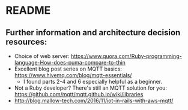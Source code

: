 # README

## Further information and architecture decision resources:

* Choice of web server: https://www.quora.com/Ruby-programming-language-How-does-puma-compare-to-thin
* Excellent blog post series on MQTT basics: https://www.hivemq.com/blog/mqtt-essentials/
  - I found parts 2-4 and 6 especially helpful as a beginner.
* Not a Ruby developer? There's still an MQTT solution for you: https://github.com/mqtt/mqtt.github.io/wiki/libraries
* http://blog.mallow-tech.com/2016/11/iot-in-rails-with-aws-mqtt/
